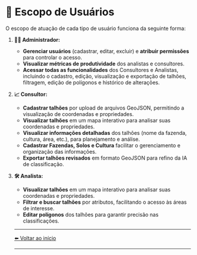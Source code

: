 # 🌟 Escopo de Usuários

O escopo de atuação de cada tipo de usuário funciona da seguinte forma:

1. **👨‍💼 Administrador:**  
   - **Gerenciar usuários** (cadastrar, editar, excluir) e **atribuir permissões** para controlar o acesso.  
   - **Visualizar métricas de produtividade** dos analistas e consultores.  
   - **Acessar todas as funcionalidades** dos Consultores e Analistas, incluindo o cadastro, edição, visualização e exportação de talhões, filtragem, edição de polígonos e histórico de alterações.

2. **📈 Consultor:**  
   - **Cadastrar talhões** por upload de arquivos GeoJSON, permitindo a visualização de coordenadas e propriedades.  
   - **Visualizar talhões** em um mapa interativo para analisar suas coordenadas e propriedades.  
   - **Visualizar informações detalhadas** dos talhões (nome da fazenda, cultura, área, etc.), para planejamento e análise.  
   - **Cadastrar Fazendas, Solos e Cultura** facilitar o gerenciamento e organização das informações.
   - **Exportar talhões revisados** em formato GeoJSON para refino da IA de classificação.  

3. **🛠️ Analista:**  
   - **Visualizar talhões** em um mapa interativo para analisar suas coordenadas e propriedades.  
   - **Filtrar e buscar talhões** por atributos, facilitando o acesso às áreas de interesse.  
   - **Editar polígonos** dos talhões para garantir precisão nas classificações.  

   ---

   [⬅️ Voltar ao início](../../../README.md)

   ---